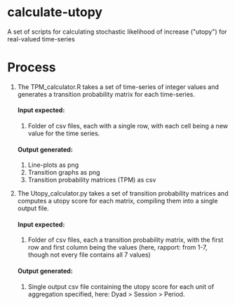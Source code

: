 # calculate-utopy
A set of scripts for calculating stochastic likelihood of increase ("utopy") for real-valued time-series 


# Process

1. The TPM_calculator.R takes a set of time-series of integer values and generates a transition probability matrix for each time-series.
	#### Input expected: 
	1. Folder of csv files, each with a single row, with each cell being a new value for the time series.
	#### Output generated: 
	1. Line-plots as png
	2. Transition graphs as png
	3. Transition probability matrices (TPM) as csv

2. The Utopy_calculator.py takes a set of transition probability matrices and computes a utopy score for each matrix, compiling them into a single output file.
	#### Input expected: 
	1. Folder of csv files, each a transition probability matrix, with the first row and first column being the values (here, rapport: from 1-7, though not every file contains all 7 values)
	#### Output generated: 
	1. Single output csv file containing the utopy score for each unit of aggregation specified, here: Dyad > Session > Period.